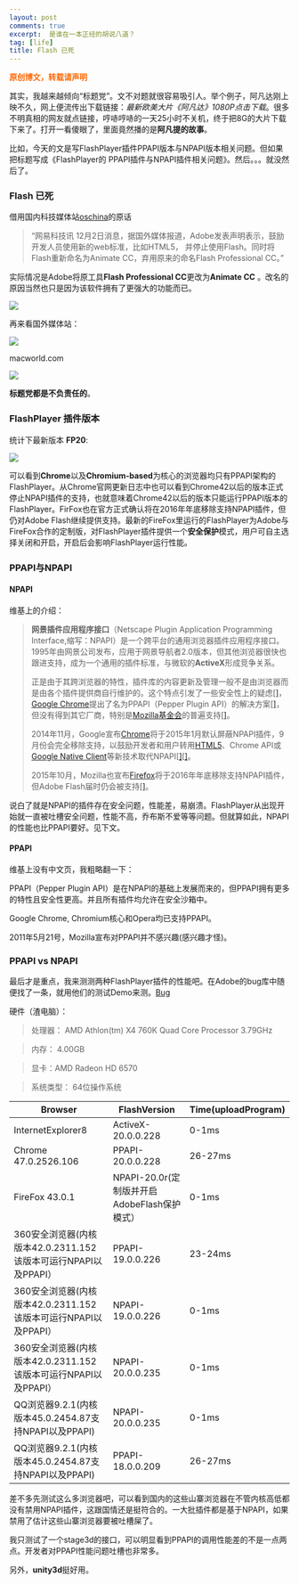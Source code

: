 ```yaml
---
layout: post
comments: true
excerpt:  是谁在一本正经的胡说八道？
tag: [life]
title: Flash 已死
---
```


<span style="color: #ff6600;"><strong>原创博文，转载请声明</strong></span>

其实，我越来越倾向“标题党”。文不对题就很容易吸引人。举个例子，阿凡达刚上映不久，网上便流传出下载链接：*最新欧美大片《阿凡达》1080P点击下载*。很多不明真相的网友就点链接，哼哧哼哧的一天25小时不关机，终于把8G的大片下载下来了。打开一看傻眼了，里面竟然播的是**阿凡提的故事**。

比如，今天的文是写FlashPlayer插件PPAPI版本与NPAPI版本相关问题。但如果把标题写成《FlashPlayer的 PPAPI插件与NPAPI插件相关问题》。然后。。。就没然后了。

### Flash 已死

借用国内科技媒体站[oschina](http://www.oschina.net/news/68582/flash-dead)的原话

> “网易科技讯 12月2日消息，据国外媒体报道，Adobe发表声明表示，鼓励开发人员使用新的web标准，比如HTML5， 并停止使用Flash。同时将Flash重新命名为Animate CC，弃用原来的命名Flash Professional CC。”

实际情况是Adobe将原工具**Flash Professional CC**更改为**Animate CC** 。改名的原因当然也只是因为该软件拥有了更强大的功能而已。

![](../images/flash_dead.jpg)

再来看国外媒体站：

![](../images/flash_no_dead01.jpg)

macworld.com

![](../images/flash_no_dead02.jpg)

**标题党都是不负责任的**。

### FlashPlayer 插件版本

统计下最新版本 **FP20**:

![](../images/Flash_Player.jpg)

可以看到**Chrome**以及**Chromium-based**为核心的浏览器均只有PPAPI架构的FlashPlayer。从Chrome官网更新日志中也可以看到Chrome42以后的版本正式停止NPAPI插件的支持，也就意味着Chrome42以后的版本只能运行PPAPI版本的FlashPlayer。FirFox也在官方正式确认将在2016年年底移除支持NPAPI插件，但仍对Adobe Flash继续提供支持。最新的FireFox里运行的FlashPlayer为Adobe与FireFox合作的定制版，对FlashPlayer插件提供一个**安全保护**模式，用户可自主选择关闭和开启，开启后会影响FlashPlayer运行性能。

### PPAPI与NPAPI

#### NPAPI

维基上的介绍：

> **网景插件应用程序接口**（Netscape Plugin Application Programming Interface,缩写：NPAPI）是一个跨平台的通用浏览器插件应用程序接口。1995年由网景公司发布，应用于网景导航者2.0版本，但其他浏览器很快也跟进支持，成为一个通用的插件标准，与微软的**ActiveX**形成竞争关系。
> 
> 正是由于其跨浏览器的特性，插件库的内容更新及管理一般不是由浏览器而是由各个插件提供商自行维护的。这个特点引发了一些安全性上的疑虑[[\]](https://zh.wikipedia.org/wiki/NPAPI#cite_note-2)，[Google Chrome](https://zh.wikipedia.org/wiki/Google_Chrome)提出了名为PPAPI（Pepper Plugin API）的解决方案[[\]](https://zh.wikipedia.org/wiki/NPAPI#cite_note-3)，但没有得到其它厂商，特别是[Mozilla基金会](https://zh.wikipedia.org/wiki/Mozilla%E5%9F%BA%E9%87%91%E6%9C%83)的普遍支持[[\]](https://zh.wikipedia.org/wiki/NPAPI#cite_note-4)。
> 
> 2014年11月，Google宣布[Chrome](https://zh.wikipedia.org/wiki/Chrome)将于2015年1月默认屏蔽NPAPI插件，9月份会完全移除支持，以鼓励开发者和用户转用[HTML5](https://zh.wikipedia.org/wiki/HTML5)、Chrome API或[Google Native Client](https://zh.wikipedia.org/wiki/Google_Native_Client)等新技术取代NPAPI[[\]](https://zh.wikipedia.org/wiki/NPAPI#cite_note-5)[[\]](https://zh.wikipedia.org/wiki/NPAPI#cite_note-6)。
> 
> 2015年10月，Mozilla也宣布[Firefox](https://zh.wikipedia.org/wiki/Firefox)将于2016年年底移除支持NPAPI插件，但Adobe Flash届时仍会被支持[[\]](https://zh.wikipedia.org/wiki/NPAPI#cite_note-7)。

说白了就是NPAPI的插件存在安全问题，性能差，易崩溃。FlashPlayer从出现开始就一直被吐槽安全问题，性能不高，乔布斯不爱等等问题。但就算如此，NPAPI的性能也比PPAPI要好。见下文。

#### PPAPI

维基上没有中文页，我粗略翻一下：

PPAPI（Pepper Plugin API）是在NPAPI的基础上发展而来的，但PPAPI拥有更多的特性且安全性更高。并且所有插件均允许在安全沙箱中。

Google Chrome, Chromium核心和Opera均已支持PPAPI。

2011年5月21号，Mozilla宣布对PPAPI并不感兴趣(感兴趣才怪)。

### PPAPI vs NPAPI

最后才是重点，我来测测两种FlashPlayer插件的性能吧。在Adobe的bug库中随便找了一条，就用他们的测试Demo来测。[Bug](https://bugbase.adobe.com/index.cfm?event=bug&id=3934097)

硬件（渣电脑）：

> 处理器： AMD Athlon(tm) X4 760K Quad Core Processor 3.79GHz


> 内存： 4.00GB


> 显卡：AMD Radeon HD 6570


> 系统类型： 64位操作系统

| Browser                                  | FlashVersion                      | Time(uploadProgram) |
| ---------------------------------------- | --------------------------------- | ------------------- |
| InternetExplorer8                        | ActiveX-20.0.0.228                | 0-1ms               |
| Chrome 47.0.2526.106                     | PPAPI-20.0.0.228                  | 26-27ms             |
| FireFox 43.0.1                           | NPAPI-20.0r(定制版并开启AdobeFlash保护模式） | 0-1ms               |
| 360安全浏览器(内核版本42.0.2311.152该版本可运行NPAPI以及PPAPI） | PPAPI-19.0.0.226                  | 23-24ms             |
| 360安全浏览器(内核版本42.0.2311.152该版本可运行NPAPI以及PPAPI） | NPAPI-19.0.0.226                  | 0-1ms               |
| 360安全浏览器(内核版本42.0.2311.152该版本可运行NPAPI以及PPAPI） | NPAPI-20.0.0.235                  | 0-1ms               |
| QQ浏览器9.2.1(内核版本45.0.2454.87支持NPAPI以及PPAPI) | NPAPI-20.0.0.235                  | 0-1ms               |
| QQ浏览器9.2.1(内核版本45.0.2454.87支持NPAPI以及PPAPI) | PPAPI-18.0.0.209                  | 26-27ms             |

差不多先测试这么多浏览器吧，可以看到国内的这些山寨浏览器在不管内核高低都没有禁用NPAPI插件，这跟国情还是挺符合的。一大批插件都是基于NPAPI，如果禁用了估计这些山寨浏览器要被吐槽屎了。

我只测试了一个stage3d的接口，可以明显看到PPAPI的调用性能差的不是一点两点。开发者对PPAPI性能问题吐槽也非常多。

另外，**unity3d**挺好用。